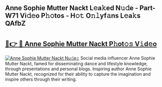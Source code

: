 ## Anne Sophie Mutter Nackt L𝚎a𝚔ed N𝚞𝚍e - Part-W71 Vi𝚍𝚎o P𝚑𝚘tos - H𝚘𝚝 O𝚗𝚕yf𝚊ns L𝚎a𝚔s QAfbZ

# <h2><a href="http://kf2v4b.oniu.top/?m=Anne+Sophie+Mutter+Nackt">🔗👉 🔴 Anne Sophie Mutter Nackt P𝚑ot𝚘𝚜 V𝚒d𝚎o</a></h2>

[![Anne Sophie Mutter Nackt Nu𝚍e𝚜](https://i.imgur.com/0qMVB7G.gif)](http://kf2v4b.oniu.top/?m=Anne+Sophie+Mutter+Nackt)
Social media influencer Anne Sophie Mutter Nackt, famed for disseminating dance and lifestyle knowledge, through presentations and personal blogs. Inspiring author Anne Sophie Mutter Nackt, recognized for their ability to capture the imagination and inspire others through their writing.  
